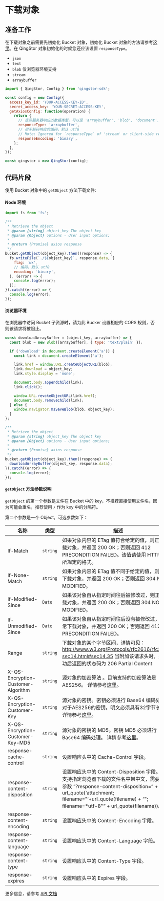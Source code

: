 # 下载对象

## 准备工作

在下载对象之前需要先初始化 Bucket 对象，初始化 Bucket 对象的方法请参考[这里](./initialize_config_and_qingstor_zh-CN.md)。在 QingStor 对象初始化的时候您还应该设置 `responseType`。

- `json`
- `text`
- `blob` 仅浏览器环境支持
- `stream`
- `arraybuffer`

```javascript
import { QingStor, Config } from 'qingstor-sdk';

const config = new Config({
  access_key_id: 'YOUR-ACCESS-KEY-ID',
  secret_access_key: 'YOUR-SECRET-ACCESS-KEY',
  getAxiosConfig: function(operation) {
    return {
      // 表示服务器响应的数据类型，可以是 'arraybuffer', 'blob', 'document', 'json', 'text', 'stream'，默认 json
      responseType: 'arraybuffer',
      // 用于解码响应的编码，默认 utf8
      // Note: Ignored for `responseType` of 'stream' or client-side requests
      responseEncoding: 'binary',
    };
  },
});

const qingstor = new QingStor(config);
```

## 代码片段

使用 Bucket 对象中的 `getObject` 方法下载文件:

#### Node 环境

```javascript
import fs from 'fs';

/**
 * Retrieve the object
 * @param {string} object_key The object key
 * @param {Object} options - User input options;
 *
 * @return {Promise} axios response
 */
bucket.getObject(object_key).then((response) => {
  fs.writeFile(`./${object_key}`, response.data, {
    flag: 'wx',
    // 编码，默认 utf8
    encoding: 'binary',
  }, (error) => {
    console.log(error);
  });
}).catch((error) => {
  console.log(error);
});
```

#### 浏览器环境

在浏览器中访问 Bucket 子资源时，请为此 Bucker 设置相应的 CORS 规则，否则该请求将被阻止。

```javascript
const downloadArrayBuffer = (object_key, arraybuffer) => {
  const blob = new Blob([arraybuffer], { type: 'text/plain' });

  if ('download' in document.createElement('a')) {
    const link = document.createElement('a');

    link.href = window.URL.createObjectURL(blob);
    link.download = object_key;
    link.style.display = 'none';

    document.body.appendChild(link);
    link.click();

    window.URL.revokeObjectURL(link.href);
    document.body.removeChild(link);
  } else {
    window.navigator.msSaveBlob(blob, object_key);
  }
};

/**
 * Retrieve the object
 * @param {string} object_key The object key
 * @param {Object} options - User input options;
 *
 * @return {Promise} axios response
 */
bucket.getObject(object_key).then((response) => {
  downloadArrayBuffer(object_key, response.data);
}).catch((error) => {
  console.log(error);
});
```

#### `getObject` 方法参数说明

`getObject` 的第一个参数是文件在 Bucket 中的 key，不推荐直接使用文件名，因为可能会重名，推荐使用 `/` 作为 key 中的分隔符。

第二个参数是一个 Object，可选参数如下：

| 名称     | 类型     | 描述   |
| ------------------ | -------- | -------------------------------------------------------------------------------------------------------------------------------------------------------------------------------------------------------------------- |
| If-Match | `string` | 如果对象内容的 ETag 值符合给定的值，则正常下载对象，并返回 200 OK；否则返回 412 PRECONDITION FAILED。该值请使用 HTTP 规范所规定的格式。 |
| If-None-Match | `string` | 如果对象内容的 ETag 值不同于给定的值，则正常下载对象，并返回 200 OK；否则返回 304 NOT MODIFIED。  |
| If-Modified-Since | `Date` | 如果该对象自从指定时间往后被修改过，则正常下载对象，并返回 200 OK；否则返回 304 NOT MODIFIED。  |
| If-Unmodified-Since | `Date` | 如果该对象自从指定时间往后没有被修改过，则正常下载对象，并返回 200 OK；否则返回 412 PRECONDITION FAILED。 |
| Range | `string` | 下载对象的某个字节区间，详情可见：http://www.w3.org/Protocols/rfc2616/rfc2616-sec14.html#sec14.35 当附加该请求头时，处理成功后返回的状态码为 206 Partial Content |
| X-QS-Encryption-Customer-Algorithm | `string` | 源对象的加密算法 。目前支持的加密算法是 AES256。 详情参考[这里](https://docs.qingcloud.com/qingstor/api/common/encryption.html#%E5%8A%A0%E5%AF%86%E8%AF%B7%E6%B1%82%E5%A4%B4)。|
| X-QS-Encryption-Customer-Key | `string` | 源对象的密钥。密钥必须进行 Base64 编码处理，对于AES256的密钥，明文必须具有32字节长度。详情参考[这里](https://docs.qingcloud.com/qingstor/api/common/encryption.html#%E5%8A%A0%E5%AF%86%E8%AF%B7%E6%B1%82%E5%A4%B4)。|
| X-QS-Encryption-Customer-Key-MD5 | `string` | 源对象的密钥的 MD5。密钥 MD5 必须进行 Base64 编码处理。 详情参考[这里](https://docs.qingcloud.com/qingstor/api/common/encryption.html#%E5%8A%A0%E5%AF%86%E8%AF%B7%E6%B1%82%E5%A4%B4)。|
| response-cache-control | `string` | 设置响应头中的 Cache-Control 字段。 |
| response-content-disposition | `string` | 设置响应头中的 Content-Disposition 字段。若要支持指定浏览器下载的文件名中带中文，需要拼接参数 “?response-content-disposition=” + url_quote(‘attachment; filename=”‘+url_quote(filename) + “"; filename=*utf-8’’” + url_quote(filename))。 |
| response-content-encoding | `string` | 设置响应头中的 Content-Encoding 字段。 |
| response-content-language | `string` | 设置响应头中的 Content-Language 字段。 |
| response-content-type | `string` | 设置响应头中的 Content-Type 字段。 |
| response-expires | `string` | 设置响应头中的 Expires 字段。 |

更多信息，请参考 [API 文档](https://docsv3.qingcloud.com/storage/object-storage/api/object/basic_opt/get/)

